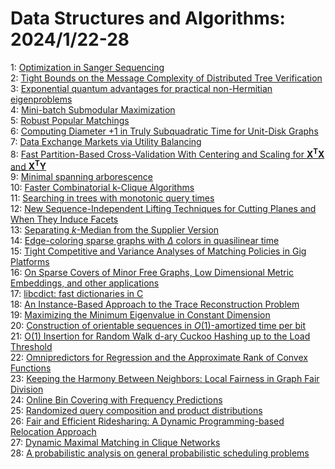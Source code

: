 # Data Structures and Algorithms: 2024/1/22-28  
1: [Optimization in Sanger Sequencing](https://doi.org/10.48550/arXiv.2401.11854)  
2: [Tight Bounds on the Message Complexity of Distributed Tree Verification](https://doi.org/10.48550/arXiv.2401.11991)  
3: [Exponential quantum advantages for practical non-Hermitian eigenproblems](https://doi.org/10.48550/arXiv.2401.12091)  
4: [Mini-batch Submodular Maximization](https://doi.org/10.48550/arXiv.2401.12478)  
5: [Robust Popular Matchings](https://doi.org/10.48550/arXiv.2401.12653)  
6: [Computing Diameter +1 in Truly Subquadratic Time for Unit-Disk Graphs](https://doi.org/10.48550/arXiv.2401.12881)  
7: [Data Exchange Markets via Utility Balancing](https://doi.org/10.48550/arXiv.2401.13053)  
8: [Fast Partition-Based Cross-Validation With Centering and Scaling for  $\mathbf{X}^\mathbf{T}\mathbf{X}$ and $\mathbf{X}^\mathbf{T}\mathbf{Y}$](https://doi.org/10.48550/arXiv.2401.13185)  
9: [Minimal spanning arborescence](https://doi.org/10.48550/arXiv.2401.13238)  
10: [Faster Combinatorial k-Clique Algorithms](https://doi.org/10.48550/arXiv.2401.13502)  
11: [Searching in trees with monotonic query times](https://doi.org/10.48550/arXiv.2401.13747)  
12: [New Sequence-Independent Lifting Techniques for Cutting Planes and When  They Induce Facets](https://doi.org/10.48550/arXiv.2401.13773)  
13: [Separating $k$-Median from the Supplier Version](https://doi.org/10.48550/arXiv.2401.13819)  
14: [Edge-coloring sparse graphs with $\Delta$ colors in quasilinear time](https://doi.org/10.48550/arXiv.2401.13839)  
15: [Tight Competitive and Variance Analyses of Matching Policies in Gig  Platforms](https://doi.org/10.48550/arXiv.2401.13842)  
16: [On Sparse Covers of Minor Free Graphs, Low Dimensional Metric  Embeddings, and other applications](https://doi.org/10.48550/arXiv.2401.14060)  
17: [libcdict: fast dictionaries in C](https://doi.org/10.48550/arXiv.2401.14272)  
18: [An Instance-Based Approach to the Trace Reconstruction Problem](https://doi.org/10.48550/arXiv.2401.14277)  
19: [Maximizing the Minimum Eigenvalue in Constant Dimension](https://doi.org/10.48550/arXiv.2401.14317)  
20: [Construction of orientable sequences in $O(1)$-amortized time per bit](https://doi.org/10.48550/arXiv.2401.14341)  
21: [O(1) Insertion for Random Walk d-ary Cuckoo Hashing up to the Load  Threshold](https://doi.org/10.48550/arXiv.2401.14394)  
22: [Omnipredictors for Regression and the Approximate Rank of Convex  Functions](https://doi.org/10.48550/arXiv.2401.14645)  
23: [Keeping the Harmony Between Neighbors: Local Fairness in Graph Fair  Division](https://doi.org/10.48550/arXiv.2401.14825)  
24: [Online Bin Covering with Frequency Predictions](https://doi.org/10.48550/arXiv.2401.14881)  
25: [Randomized query composition and product distributions](https://doi.org/10.48550/arXiv.2401.15352)  
26: [Fair and Efficient Ridesharing: A Dynamic Programming-based Relocation  Approach](https://doi.org/10.48550/arXiv.2401.15363)  
27: [Dynamic Maximal Matching in Clique Networks](https://doi.org/10.48550/arXiv.2401.15550)  
28: [A probabilistic analysis on general probabilistic scheduling problems](https://doi.org/10.48550/arXiv.2401.15677)  